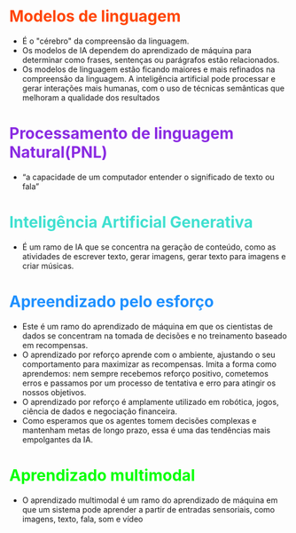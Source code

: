# <span style="color:#FF4500">Modelos de linguagem</span>
- É o "cérebro" da compreensão da linguagem.
- Os modelos de IA dependem do aprendizado de máquina para determinar como frases, sentenças ou parágrafos estão relacionados. 
- Os modelos de linguagem estão ficando maiores e mais refinados na
compreensão da linguagem. A inteligência artificial pode processar e gerar interações mais humanas, com o uso de técnicas semânticas que melhoram a qualidade dos resultados

# <span style="color:#8A2BE2">Processamento de linguagem Natural(PNL)</span>
- “a capacidade de um computador entender o significado de texto ou fala”

# <span style="color:#40E0D0">Inteligência Artificial Generativa</span>
- É um ramo de IA que se concentra na geração de conteúdo, como as atividades de escrever texto, gerar imagens, gerar texto para imagens e criar músicas.

# <span style="color: #1E90FF">Apreendizado pelo esforço</span>
- Este é um ramo do aprendizado de máquina em que os cientistas de dados se concentram na tomada de decisões e no treinamento baseado em recompensas. 
- O aprendizado por reforço aprende com o ambiente, ajustando o seu comportamento para maximizar as recompensas. Imita a forma como aprendemos: nem sempre recebemos reforço positivo, cometemos erros e passamos por um processo de tentativa e erro para atingir os nossos objetivos. 
- O aprendizado por reforço é amplamente utilizado em robótica, jogos, ciência de dados e negociação financeira. 
- Como esperamos que os agentes tomem decisões complexas e mantenham metas de longo prazo, essa é uma das tendências mais empolgantes da IA.

# <span style="color: #00FF00">Aprendizado multimodal</span> 
- O aprendizado multimodal é um ramo do aprendizado de máquina em que um sistema pode aprender a partir de entradas sensoriais, como imagens, texto, fala, som e vídeo